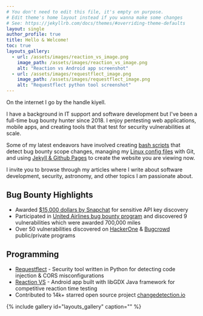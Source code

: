 ```yaml
---
# You don't need to edit this file, it's empty on purpose.
# Edit theme's home layout instead if you wanna make some changes
# See: https://jekyllrb.com/docs/themes/#overriding-theme-defaults
layout: single
author_profile: true
title: Hello & Welcome!
toc: true
layouts_gallery:
  - url: /assets/images/reaction_vs_image.png
    image_path: /assets/images/reaction_vs_image.png
    alt: "Reaction vs Android app screenshot"
  - url: /assets/images/requestflect_image.png
    image_path: /assets/images/requestflect_image.png
    alt: "Requestflect python tool screenshot"
---
```


On the internet I go by the handle kiyell.

I have a background in IT support and software development but I've been a full-time bug bounty hunter since 2018. I enjoy pentesting web applications, mobile apps, and creating tools that that test for security vulnerabilities at scale. 

Some of my latest endeavors have involved creating [bash scripts](https://github.com/kiyell/h1scripts) that detect bug bounty scope changes, managing my [Linux config files](https://github.com/kiyell/dotfiles) with Git, and using [Jekyll & Github Pages](https://github.com/kiyell/kiyell.github.io) to create the website you are viewing now.

I invite you to browse through my articles where I write about software development, security, astronomy, and other topics I am passionate about.


## Bug Bounty Highlights
- Awarded [$15,000 dollars by Snapchat](https://hackerone.com/reports/911606) for sensitive API key discovery
- Participated in [United Airlines bug bounty program](https://www.united.com/ual/en/us/fly/contact/vdppolicy.html) and discovered 9 vulnerabilities which were awarded 700,000 miles
- Over 50 vulnerabilities discovered on [HackerOne](https://hackerone.com/kiyell) & [Bugcrowd](https://bugcrowd.com/kiyell) public/private programs

## Programming
- [Requestflect](https://github.com/kiyell/requestflect) - Security tool written in Python for detecting code injection & CORS misconfigurations
- [Reaction VS](https://github.com/kiyell/Reaction-VS) - Android app built with libGDX Java framework for competitive reaction time testing
- Contributed to 14k+ starred open source project [changedetection.io](https://github.com/dgtlmoon/changedetection.io)

{% include gallery id="layouts_gallery" caption="" %}

